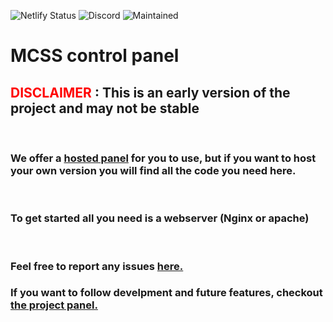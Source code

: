 ![Netlify Status](https://img.shields.io/netlify/150725f6-a33d-4813-b722-0c32f4a19469)
![Discord](https://img.shields.io/discord/335560186930659328?label=Discord)
![Maintained](https://img.shields.io/maintenance/yes/2021)

# MCSS control panel


## <span style="color:red">DISCLAIMER </span>: This is an early version of the project and may not be stable

<p>&nbsp;</p>

### We offer a [hosted panel](https://mcss.fast.moe/) for you to use, but if you want to host your own version you will find all the code you need here. 

<p>&nbsp;</p>

### To get started all you need is a webserver (Nginx or apache) 

<p>&nbsp;</p>

### Feel free to report any issues [here.](https://github.com/stefmmm/MCSS-Panel/issues)


### If you want to follow develpment and future features, checkout [the project panel.](https://github.com/stefmmm/MCSS-Panel/projects/1)